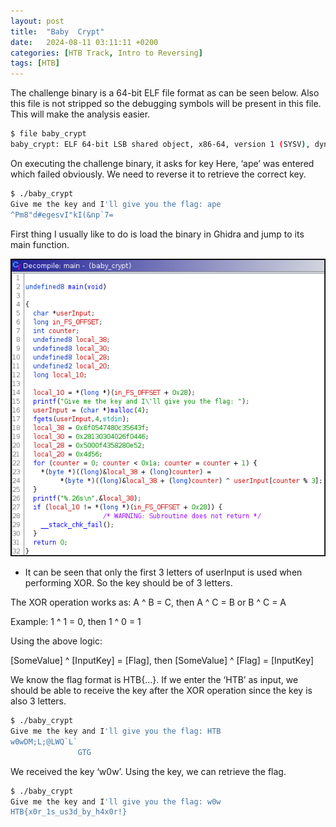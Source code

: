 ```yaml
---
layout:	post
title:  "Baby  Crypt"
date:   2024-08-11 03:11:11 +0200
categories: [HTB Track, Intro to Reversing]
tags: [HTB]
---
```



The challenge binary is a 64-bit ELF file format as can be seen below. Also this file is not stripped so the debugging symbols will be present in this file. This will make the analysis easier.

```bash
$ file baby_crypt 
baby_crypt: ELF 64-bit LSB shared object, x86-64, version 1 (SYSV), dynamically linked, interpreter /lib64/ld-linux-x86-64.so.2, BuildID[sha1]=24af7e68eab982022ea63c1828813c3bfa671b51, for GNU/Linux 3.2.0, not stripped
```

On executing the challenge binary, it asks for key Here, ‘ape’ was entered which failed obviously. We need to reverse it to retrieve the correct key.

```bash
$ ./baby_crypt 
Give me the key and I'll give you the flag: ape
^Pm8"d#egesvI"kI(&np`7=
```

First thing I usually like to do is load the binary in Ghidra and jump to its main function.

![Ghidra](/images/2024-08-11-HTB_Reversing_Baby_Crypt/1.png)

- It can be seen that only the first 3 letters of userInput is used when performing XOR. So the key should be of 3 letters.

The XOR operation works as: A ^ B = C, then A ^ C = B or B ^ C = A

Example: 1 ^ 1 = 0, then 1 ^ 0 = 1

Using the above logic: 

[SomeValue] ^ [InputKey] = [Flag], then [SomeValue] ^ [Flag] = [InputKey]

We know the flag format is HTB{…}. If we enter the ‘HTB’ as input, we should be able to receive the key after the XOR operation since the key is also 3 letters.

```bash
$ ./baby_crypt 
Give me the key and I'll give you the flag: HTB
w0wDM;L;@LWQ`L`
               GTG
```

We received the key ‘w0w’. Using the key, we can retrieve the flag. 

```bash
$ ./baby_crypt 
Give me the key and I'll give you the flag: w0w
HTB{x0r_1s_us3d_by_h4x0r!}
```